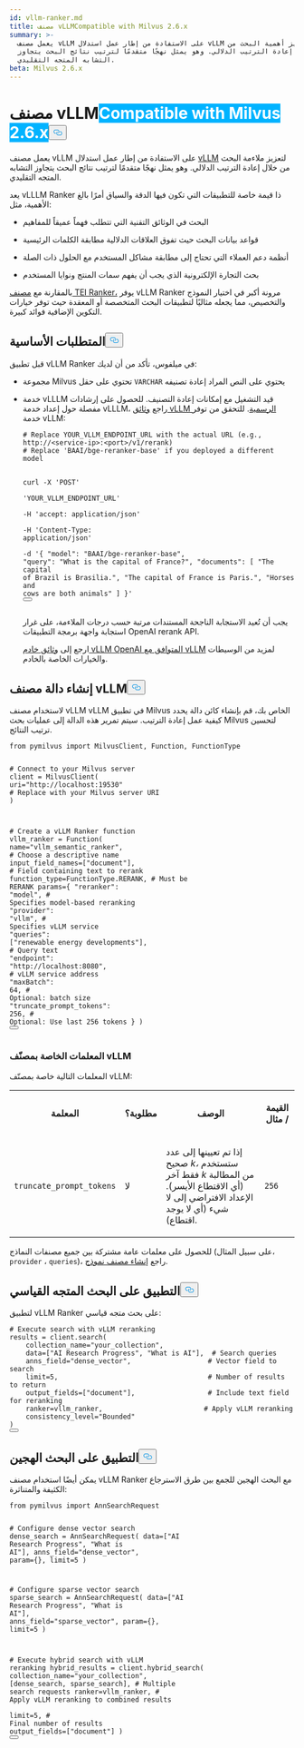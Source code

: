 ```yaml
---
id: vllm-ranker.md
title: مصنف vLLMCompatible with Milvus 2.6.x
summary: >-
  يعمل مصنف vLLM على الاستفادة من إطار عمل استدلال vLLM لتعزيز أهمية البحث من
  خلال إعادة الترتيب الدلالي. وهو يمثل نهجًا متقدمًا لترتيب نتائج البحث يتجاوز
  التشابه المتجه التقليدي.
beta: Milvus 2.6.x
---
```

<h1 id="vLLM-Ranker" class="common-anchor-header">مصنف vLLM<span class="beta-tag" style="background-color:rgb(0, 179, 255);color:white" translate="no">Compatible with Milvus 2.6.x</span><button data-href="#vLLM-Ranker" class="anchor-icon" translate="no">
      <svg translate="no"
        aria-hidden="true"
        focusable="false"
        height="20"
        version="1.1"
        viewBox="0 0 16 16"
        width="16"
      >
        <path
          fill="#0092E4"
          fill-rule="evenodd"
          d="M4 9h1v1H4c-1.5 0-3-1.69-3-3.5S2.55 3 4 3h4c1.45 0 3 1.69 3 3.5 0 1.41-.91 2.72-2 3.25V8.59c.58-.45 1-1.27 1-2.09C10 5.22 8.98 4 8 4H4c-.98 0-2 1.22-2 2.5S3 9 4 9zm9-3h-1v1h1c1 0 2 1.22 2 2.5S13.98 12 13 12H9c-.98 0-2-1.22-2-2.5 0-.83.42-1.64 1-2.09V6.25c-1.09.53-2 1.84-2 3.25C6 11.31 7.55 13 9 13h4c1.45 0 3-1.69 3-3.5S14.5 6 13 6z"
        ></path>
      </svg>
    </button></h1><p>يعمل مصنف vLLM على الاستفادة من إطار عمل استدلال <a href="https://docs.vllm.ai/en/latest/index.html">vLLM</a> لتعزيز ملاءمة البحث من خلال إعادة الترتيب الدلالي. وهو يمثل نهجًا متقدمًا لترتيب نتائج البحث يتجاوز التشابه المتجه التقليدي.</p>
<p>يعد vLLLM Ranker ذا قيمة خاصة للتطبيقات التي تكون فيها الدقة والسياق أمرًا بالغ الأهمية، مثل:</p>
<ul>
<li><p>البحث في الوثائق التقنية التي تتطلب فهماً عميقاً للمفاهيم</p></li>
<li><p>قواعد بيانات البحث حيث تفوق العلاقات الدلالية مطابقة الكلمات الرئيسية</p></li>
<li><p>أنظمة دعم العملاء التي تحتاج إلى مطابقة مشاكل المستخدم مع الحلول ذات الصلة</p></li>
<li><p>بحث التجارة الإلكترونية الذي يجب أن يفهم سمات المنتج ونوايا المستخدم</p></li>
</ul>
<p>بالمقارنة مع <a href="/docs/ar/tei-ranker.md">مصنف TEI Ranker،</a> يوفر vLLM Ranker مرونة أكبر في اختيار النموذج والتخصيص، مما يجعله مثاليًا لتطبيقات البحث المتخصصة أو المعقدة حيث توفر خيارات التكوين الإضافية فوائد كبيرة.</p>
<h2 id="Prerequisites" class="common-anchor-header">المتطلبات الأساسية<button data-href="#Prerequisites" class="anchor-icon" translate="no">
      <svg translate="no"
        aria-hidden="true"
        focusable="false"
        height="20"
        version="1.1"
        viewBox="0 0 16 16"
        width="16"
      >
        <path
          fill="#0092E4"
          fill-rule="evenodd"
          d="M4 9h1v1H4c-1.5 0-3-1.69-3-3.5S2.55 3 4 3h4c1.45 0 3 1.69 3 3.5 0 1.41-.91 2.72-2 3.25V8.59c.58-.45 1-1.27 1-2.09C10 5.22 8.98 4 8 4H4c-.98 0-2 1.22-2 2.5S3 9 4 9zm9-3h-1v1h1c1 0 2 1.22 2 2.5S13.98 12 13 12H9c-.98 0-2-1.22-2-2.5 0-.83.42-1.64 1-2.09V6.25c-1.09.53-2 1.84-2 3.25C6 11.31 7.55 13 9 13h4c1.45 0 3-1.69 3-3.5S14.5 6 13 6z"
        ></path>
      </svg>
    </button></h2><p>قبل تطبيق vLLM Ranker في ميلفوس، تأكد من أن لديك:</p>
<ul>
<li><p>مجموعة Milvus تحتوي على حقل <code translate="no">VARCHAR</code> يحتوي على النص المراد إعادة تصنيفه</p></li>
<li><p>خدمة vLLLM قيد التشغيل مع إمكانات إعادة التصنيف. للحصول على إرشادات مفصلة حول إعداد خدمة vLLLM، راجع <a href="https://docs.vllm.ai/en/latest/getting_started/installation.html">وثائق vLLM الرسمية</a>. للتحقق من توفر خدمة vLLM:</p>
<pre><code translate="no" class="language-bash"><span class="hljs-comment"># Replace YOUR_VLLM_ENDPOINT_URL with the actual URL (e.g., http://&lt;service-ip&gt;:&lt;port&gt;/v1/rerank)</span>
<span class="hljs-comment"># Replace &#x27;BAAI/bge-reranker-base&#x27; if you deployed a different model</span>

curl -X <span class="hljs-string">&#x27;POST&#x27;</span> \
  <span class="hljs-string">&#x27;YOUR_VLLM_ENDPOINT_URL&#x27;</span> \
  -H <span class="hljs-string">&#x27;accept: application/json&#x27;</span> \
  -H <span class="hljs-string">&#x27;Content-Type: application/json&#x27;</span> \
  -d <span class="hljs-string">&#x27;{
  &quot;model&quot;: &quot;BAAI/bge-reranker-base&quot;,
  &quot;query&quot;: &quot;What is the capital of France?&quot;,
  &quot;documents&quot;: [
    &quot;The capital of Brazil is Brasilia.&quot;,
    &quot;The capital of France is Paris.&quot;,
    &quot;Horses and cows are both animals&quot;
  ]
}&#x27;</span>
<button class="copy-code-btn"></button></code></pre>
<p>يجب أن تُعيد الاستجابة الناجحة المستندات مرتبة حسب درجات الملاءمة، على غرار استجابة واجهة برمجة التطبيقات OpenAI rerank API.</p>
<p>ارجع إلى <a href="https://docs.vllm.ai/en/latest/serving/openai_compatible_server.html#re-rank-api">وثائق خادم vLLM OpenAI المتوافق مع vLLM</a> لمزيد من الوسيطات والخيارات الخاصة بالخادم.</p></li>
</ul>
<h2 id="Create-a-vLLM-ranker-function" class="common-anchor-header">إنشاء دالة مصنف vLLM<button data-href="#Create-a-vLLM-ranker-function" class="anchor-icon" translate="no">
      <svg translate="no"
        aria-hidden="true"
        focusable="false"
        height="20"
        version="1.1"
        viewBox="0 0 16 16"
        width="16"
      >
        <path
          fill="#0092E4"
          fill-rule="evenodd"
          d="M4 9h1v1H4c-1.5 0-3-1.69-3-3.5S2.55 3 4 3h4c1.45 0 3 1.69 3 3.5 0 1.41-.91 2.72-2 3.25V8.59c.58-.45 1-1.27 1-2.09C10 5.22 8.98 4 8 4H4c-.98 0-2 1.22-2 2.5S3 9 4 9zm9-3h-1v1h1c1 0 2 1.22 2 2.5S13.98 12 13 12H9c-.98 0-2-1.22-2-2.5 0-.83.42-1.64 1-2.09V6.25c-1.09.53-2 1.84-2 3.25C6 11.31 7.55 13 9 13h4c1.45 0 3-1.69 3-3.5S14.5 6 13 6z"
        ></path>
      </svg>
    </button></h2><p>لاستخدام مصنف vLLM vLLM في تطبيق Milvus الخاص بك، قم بإنشاء كائن دالة يحدد كيفية عمل إعادة الترتيب. سيتم تمرير هذه الدالة إلى عمليات بحث Milvus لتحسين ترتيب النتائج.</p>
<pre><code translate="no" class="language-python"><span class="hljs-keyword">from</span> pymilvus <span class="hljs-keyword">import</span> MilvusClient, Function, FunctionType

<span class="hljs-comment"># Connect to your Milvus server</span>
client = MilvusClient(
    uri=<span class="hljs-string">&quot;http://localhost:19530&quot;</span>  <span class="hljs-comment"># Replace with your Milvus server URI</span>
)

<span class="hljs-comment"># Create a vLLM Ranker function</span>
vllm_ranker = Function(
    name=<span class="hljs-string">&quot;vllm_semantic_ranker&quot;</span>,    <span class="hljs-comment"># Choose a descriptive name</span>
    input_field_names=[<span class="hljs-string">&quot;document&quot;</span>],  <span class="hljs-comment"># Field containing text to rerank</span>
    function_type=FunctionType.RERANK,  <span class="hljs-comment"># Must be RERANK</span>
    params={
        <span class="hljs-string">&quot;reranker&quot;</span>: <span class="hljs-string">&quot;model&quot;</span>,        <span class="hljs-comment"># Specifies model-based reranking</span>
        <span class="hljs-string">&quot;provider&quot;</span>: <span class="hljs-string">&quot;vllm&quot;</span>,         <span class="hljs-comment"># Specifies vLLM service</span>
        <span class="hljs-string">&quot;queries&quot;</span>: [<span class="hljs-string">&quot;renewable energy developments&quot;</span>],  <span class="hljs-comment"># Query text</span>
        <span class="hljs-string">&quot;endpoint&quot;</span>: <span class="hljs-string">&quot;http://localhost:8080&quot;</span>,  <span class="hljs-comment"># vLLM service address</span>
        <span class="hljs-string">&quot;maxBatch&quot;</span>: <span class="hljs-number">64</span>,              <span class="hljs-comment"># Optional: batch size</span>
        <span class="hljs-string">&quot;truncate_prompt_tokens&quot;</span>: <span class="hljs-number">256</span>,  <span class="hljs-comment"># Optional: Use last 256 tokens</span>
    }
)
<button class="copy-code-btn"></button></code></pre>
<h3 id="vLLM-ranker-specific-parameters" class="common-anchor-header">المعلمات الخاصة بمصنّف vLLM</h3><p>المعلمات التالية خاصة بمصنّف vLLM:</p>
<table>
   <tr>
     <th><p>المعلمة</p></th>
     <th><p>مطلوبة؟</p></th>
     <th><p>الوصف</p></th>
     <th><p>القيمة / مثال</p></th>
   </tr>
   <tr>
     <td><p><code translate="no">truncate_prompt_tokens</code></p></td>
     <td><p>لا</p></td>
     <td><p>إذا تم تعيينها إلى عدد صحيح <em>k،</em> ستستخدم فقط آخر <em>k</em> من المطالبة (أي الاقتطاع الأيسر). الإعداد الافتراضي إلى لا شيء (أي لا يوجد اقتطاع).</p></td>
     <td><p><code translate="no">256</code></p></td>
   </tr>
</table>
<div class="alert note">
<p>للحصول على معلمات عامة مشتركة بين جميع مصنفات النماذج (على سبيل المثال، <code translate="no">provider</code> ، <code translate="no">queries</code>)، راجع <a href="/docs/ar/model-ranker-overview.md#Create-a-model-ranker">إنشاء مصنف نموذج</a>.</p>
</div>
<h2 id="Apply-to-standard-vector-search" class="common-anchor-header">التطبيق على البحث المتجه القياسي<button data-href="#Apply-to-standard-vector-search" class="anchor-icon" translate="no">
      <svg translate="no"
        aria-hidden="true"
        focusable="false"
        height="20"
        version="1.1"
        viewBox="0 0 16 16"
        width="16"
      >
        <path
          fill="#0092E4"
          fill-rule="evenodd"
          d="M4 9h1v1H4c-1.5 0-3-1.69-3-3.5S2.55 3 4 3h4c1.45 0 3 1.69 3 3.5 0 1.41-.91 2.72-2 3.25V8.59c.58-.45 1-1.27 1-2.09C10 5.22 8.98 4 8 4H4c-.98 0-2 1.22-2 2.5S3 9 4 9zm9-3h-1v1h1c1 0 2 1.22 2 2.5S13.98 12 13 12H9c-.98 0-2-1.22-2-2.5 0-.83.42-1.64 1-2.09V6.25c-1.09.53-2 1.84-2 3.25C6 11.31 7.55 13 9 13h4c1.45 0 3-1.69 3-3.5S14.5 6 13 6z"
        ></path>
      </svg>
    </button></h2><p>لتطبيق vLLM Ranker على بحث متجه قياسي:</p>
<pre><code translate="no" class="language-python"><span class="hljs-comment"># Execute search with vLLM reranking</span>
results = client.search(
    collection_name=<span class="hljs-string">&quot;your_collection&quot;</span>,
    data=[<span class="hljs-string">&quot;AI Research Progress&quot;</span>, <span class="hljs-string">&quot;What is AI&quot;</span>],  <span class="hljs-comment"># Search queries</span>
    anns_field=<span class="hljs-string">&quot;dense_vector&quot;</span>,                   <span class="hljs-comment"># Vector field to search</span>
    limit=<span class="hljs-number">5</span>,                                     <span class="hljs-comment"># Number of results to return</span>
    output_fields=[<span class="hljs-string">&quot;document&quot;</span>],                  <span class="hljs-comment"># Include text field for reranking</span>
<span class="highlighted-wrapper-line">    ranker=vllm_ranker,                         <span class="hljs-comment"># Apply vLLM reranking</span></span>
    consistency_level=<span class="hljs-string">&quot;Bounded&quot;</span>
)
<button class="copy-code-btn"></button></code></pre>
<h2 id="Apply-to-hybrid-search" class="common-anchor-header">التطبيق على البحث الهجين<button data-href="#Apply-to-hybrid-search" class="anchor-icon" translate="no">
      <svg translate="no"
        aria-hidden="true"
        focusable="false"
        height="20"
        version="1.1"
        viewBox="0 0 16 16"
        width="16"
      >
        <path
          fill="#0092E4"
          fill-rule="evenodd"
          d="M4 9h1v1H4c-1.5 0-3-1.69-3-3.5S2.55 3 4 3h4c1.45 0 3 1.69 3 3.5 0 1.41-.91 2.72-2 3.25V8.59c.58-.45 1-1.27 1-2.09C10 5.22 8.98 4 8 4H4c-.98 0-2 1.22-2 2.5S3 9 4 9zm9-3h-1v1h1c1 0 2 1.22 2 2.5S13.98 12 13 12H9c-.98 0-2-1.22-2-2.5 0-.83.42-1.64 1-2.09V6.25c-1.09.53-2 1.84-2 3.25C6 11.31 7.55 13 9 13h4c1.45 0 3-1.69 3-3.5S14.5 6 13 6z"
        ></path>
      </svg>
    </button></h2><p>يمكن أيضًا استخدام مصنف vLLM Ranker مع البحث الهجين للجمع بين طرق الاسترجاع الكثيفة والمتناثرة:</p>
<pre><code translate="no" class="language-python"><span class="hljs-keyword">from</span> pymilvus <span class="hljs-keyword">import</span> AnnSearchRequest

<span class="hljs-comment"># Configure dense vector search</span>
dense_search = AnnSearchRequest(
    data=[<span class="hljs-string">&quot;AI Research Progress&quot;</span>, <span class="hljs-string">&quot;What is AI&quot;</span>],
    anns_field=<span class="hljs-string">&quot;dense_vector&quot;</span>,
    param={},
    limit=<span class="hljs-number">5</span>
)

<span class="hljs-comment"># Configure sparse vector search  </span>
sparse_search = AnnSearchRequest(
    data=[<span class="hljs-string">&quot;AI Research Progress&quot;</span>, <span class="hljs-string">&quot;What is AI&quot;</span>],
    anns_field=<span class="hljs-string">&quot;sparse_vector&quot;</span>, 
    param={},
    limit=<span class="hljs-number">5</span>
)

<span class="hljs-comment"># Execute hybrid search with vLLM reranking</span>
hybrid_results = client.hybrid_search(
    collection_name=<span class="hljs-string">&quot;your_collection&quot;</span>,
    [dense_search, sparse_search],              <span class="hljs-comment"># Multiple search requests</span>
    ranker=vllm_ranker,                        <span class="hljs-comment"># Apply vLLM reranking to combined results</span>
<span class="highlighted-wrapper-line">    limit=<span class="hljs-number">5</span>,                                   <span class="hljs-comment"># Final number of results</span></span>
    output_fields=[<span class="hljs-string">&quot;document&quot;</span>]
)
<button class="copy-code-btn"></button></code></pre>
